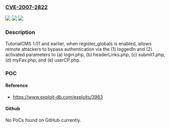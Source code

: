 ### [CVE-2007-2822](https://cve.mitre.org/cgi-bin/cvename.cgi?name=CVE-2007-2822)
![](https://img.shields.io/static/v1?label=Product&message=n%2Fa&color=blue)
![](https://img.shields.io/static/v1?label=Version&message=n%2Fa&color=blue)
![](https://img.shields.io/static/v1?label=Vulnerability&message=n%2Fa&color=brighgreen)

### Description

TutorialCMS 1.01 and earlier, when register_globals is enabled, allows remote attackers to bypass authentication via the (1) loggedIn and (2) activated parameters to (a) login.php, (b) headerLinks.php, (c) submit1.php, (d) myFav.php, and (e) userCP.php.

### POC

#### Reference
- https://www.exploit-db.com/exploits/3963

#### Github
No PoCs found on GitHub currently.

